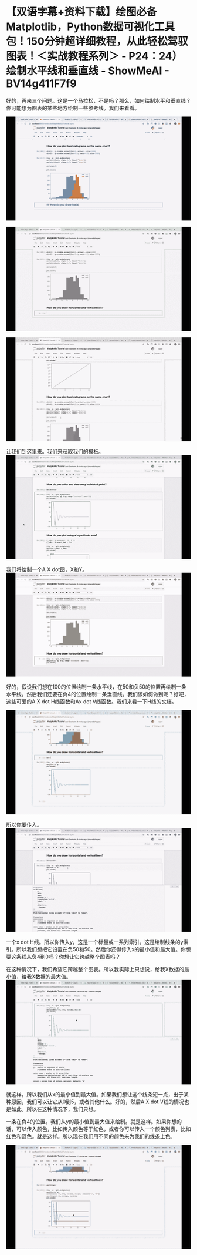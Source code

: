 # 【双语字幕+资料下载】绘图必备Matplotlib，Python数据可视化工具包！150分钟超详细教程，从此轻松驾驭图表！＜实战教程系列＞ - P24：24）绘制水平线和垂直线 - ShowMeAI - BV14g411F7f9

好的，再来三个问题。这是一个马拉松，不是吗？那么，如何绘制水平和垂直线？你可能想为图表的某些地方绘制一些参考线。我们来看看。

![](img/7a379eaa3c65d47a09c81a755a8d562e_1.png)

![](img/7a379eaa3c65d47a09c81a755a8d562e_2.png)

![](img/7a379eaa3c65d47a09c81a755a8d562e_3.png)

让我们到这里来。我们来获取我们的模板。![](img/7a379eaa3c65d47a09c81a755a8d562e_5.png)

我们将绘制一个A X dot图，X和Y。![](img/7a379eaa3c65d47a09c81a755a8d562e_7.png)

好的，假设我们想在100的位置绘制一条水平线，在50和负50的位置再绘制一条水平线。然后我们还要在负4的位置绘制一条垂直线。我们该如何做到呢？好吧，这些可爱的A X dot H线函数和Ax dot V线函数。我们来看一下H线的文档。

![](img/7a379eaa3c65d47a09c81a755a8d562e_9.png)

所以你要传入。![](img/7a379eaa3c65d47a09c81a755a8d562e_11.png)

一个x dot H线。所以你传入y，这是一个标量或一系列索引。这是绘制线条的y索引。所以我们想把它设置在负50和50。然后你还得传入x的最小值和最大值。你想要这条线从负4到0吗？你想让它跨越整个图表吗？

在这种情况下，我们希望它跨越整个图表。所以我实际上只想说，给我X数据的最小值，给我X数据的最大值。![](img/7a379eaa3c65d47a09c81a755a8d562e_13.png)

就这样。所以我们从x的最小值到最大值。如果我们想让这个线条短一点，出于某种原因，我们可以让它从0到5，或者其他什么。好的，然后A X dot V线的情况也是如此。所以在这种情况下，我们只想。

一条在负4的位置。我们从y的最小值到最大值来绘制。就是这样。如果你想的话，可以传入颜色，比如传入颜色等于红色，或者你可以传入一个颜色列表，比如红色和蓝色。就是这样。所以现在我们用不同的颜色来为我们的线条上色。

![](img/7a379eaa3c65d47a09c81a755a8d562e_15.png)
